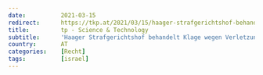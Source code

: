 ```yaml
---
date:          2021-03-15
redirect:      https://tkp.at/2021/03/15/haager-strafgerichtshof-behandelt-klage-wegen-verletzung-des-nuernberger-kodex-durch-israelische-regierung-und-pfizer/
title:         tp - Science & Technology
subtitle:      'Haager Strafgerichtshof behandelt Klage wegen Verletzung des Nürnberger Kodex durch israelische Regierung und Pfizer'
country:       AT
categories:    [Recht]
tags:          [israel]
---
```

